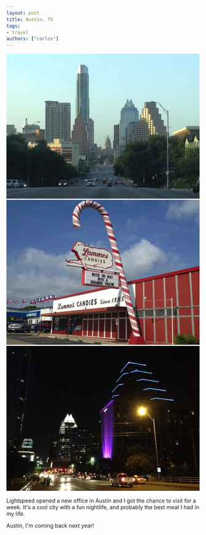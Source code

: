 ```yaml
---
layout: post
title: Austin, TX
tags:
- travel
authors: ["carlos"]
---
```

<img src="/assets/images/187.jpg" />
<!--more-->
<img src="/assets/images/188.jpg" />

<img src="/assets/images/189.jpg" />

Lightspeed opened a new office in Austin and I got the chance to visit for a week. It's a cool city with a fun nightlife, and probably the best meat I had in my life. 

Austin, I'm coming back next year!
